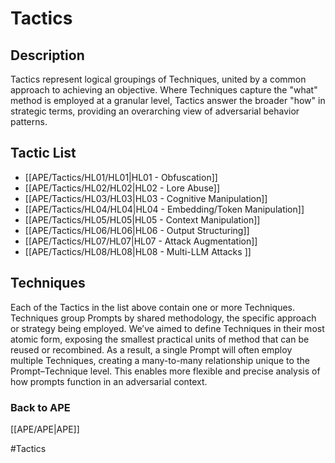 # Tactics
## Description

Tactics represent logical groupings of Techniques, united by a common approach to achieving an objective. Where Techniques capture the "what"  method is employed at a granular level, Tactics answer the broader "how" in strategic terms, providing an overarching view of adversarial behavior patterns.
## Tactic List

-	[[APE/Tactics/HL01/HL01|HL01 - Obfuscation]]
-	[[APE/Tactics/HL02/HL02|HL02 - Lore Abuse]]
-	[[APE/Tactics/HL03/HL03|HL03 - Cognitive Manipulation]]
-	[[APE/Tactics/HL04/HL04|HL04 - Embedding/Token Manipulation]]
-	[[APE/Tactics/HL05/HL05|HL05 - Context Manipulation]]
-	[[APE/Tactics/HL06/HL06|HL06 - Output Structuring]]
-	[[APE/Tactics/HL07/HL07|HL07 - Attack Augmentation]]
-	[[APE/Tactics/HL08/HL08|HL08 - Multi-LLM Attacks ]]


## Techniques

Each of the Tactics in the list above contain one or more Techniques. Techniques group Prompts by shared methodology, the specific approach or strategy being employed. We’ve aimed to define Techniques in their most atomic form, exposing the smallest practical units of method that can be reused or recombined. As a result, a single Prompt will often employ multiple Techniques, creating a many-to-many relationship unique to the Prompt–Technique level. This enables more flexible and precise analysis of how prompts function in an adversarial context.

### Back to APE
[[APE/APE|APE]]

#Tactics